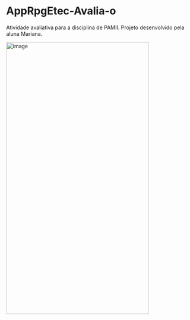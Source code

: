 # AppRpgEtec-Avalia-o
Atividade avaliativa para a disciplina de PAMII. Projeto desenvolvido pela aluna Mariana.

<img width="384" height="730" alt="image" src="https://github.com/user-attachments/assets/a54da6c8-1e23-4176-b81d-f23a73fae61c" />
